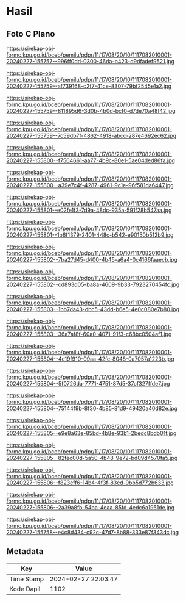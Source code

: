 # Hasil

## Foto C Plano

https://sirekap-obj-formc.kpu.go.id/bceb/pemilu/pdpr/11/17/08/20/10/1117082010001-20240227-155757--996ff0dd-0300-46da-b423-d9dfadef9521.jpg

https://sirekap-obj-formc.kpu.go.id/bceb/pemilu/pdpr/11/17/08/20/10/1117082010001-20240227-155759--af739168-c2f7-41ce-8307-79bf2545e1a2.jpg

https://sirekap-obj-formc.kpu.go.id/bceb/pemilu/pdpr/11/17/08/20/10/1117082010001-20240227-155759--811895d6-3d0b-4b0d-bcf0-d7de70a48f42.jpg

https://sirekap-obj-formc.kpu.go.id/bceb/pemilu/pdpr/11/17/08/20/10/1117082010001-20240227-155759--7c59db7f-4862-4918-abcc-287e4692ec62.jpg

https://sirekap-obj-formc.kpu.go.id/bceb/pemilu/pdpr/11/17/08/20/10/1117082010001-20240227-155800--f7564661-aa77-4b9c-80e1-5ae04ded86fa.jpg

https://sirekap-obj-formc.kpu.go.id/bceb/pemilu/pdpr/11/17/08/20/10/1117082010001-20240227-155800--a39e7c4f-4287-4961-9c1e-96f581da6447.jpg

https://sirekap-obj-formc.kpu.go.id/bceb/pemilu/pdpr/11/17/08/20/10/1117082010001-20240227-155801--e02fe1f3-7d9a-48dc-935a-591f28b547aa.jpg

https://sirekap-obj-formc.kpu.go.id/bceb/pemilu/pdpr/11/17/08/20/10/1117082010001-20240227-155801--1b6f1379-2401-448c-b542-e90150b512b9.jpg

https://sirekap-obj-formc.kpu.go.id/bceb/pemilu/pdpr/11/17/08/20/10/1117082010001-20240227-155802--7ba27d45-d400-4b45-a6a4-0c4166faaecb.jpg

https://sirekap-obj-formc.kpu.go.id/bceb/pemilu/pdpr/11/17/08/20/10/1117082010001-20240227-155802--cd893d05-ba8a-4609-9b33-7923270454fc.jpg

https://sirekap-obj-formc.kpu.go.id/bceb/pemilu/pdpr/11/17/08/20/10/1117082010001-20240227-155803--1bb7da43-dbc5-43dd-b6e5-4e0c080e7b80.jpg

https://sirekap-obj-formc.kpu.go.id/bceb/pemilu/pdpr/11/17/08/20/10/1117082010001-20240227-155803--36a7af8f-60a0-4071-91f3-c68bc0504af1.jpg

https://sirekap-obj-formc.kpu.go.id/bceb/pemilu/pdpr/11/17/08/20/10/1117082010001-20240227-155804--4e19f910-09aa-42fe-8048-0a7057a1223b.jpg

https://sirekap-obj-formc.kpu.go.id/bceb/pemilu/pdpr/11/17/08/20/10/1117082010001-20240227-155804--5f0726da-7771-4751-87d5-37cf327ffde7.jpg

https://sirekap-obj-formc.kpu.go.id/bceb/pemilu/pdpr/11/17/08/20/10/1117082010001-20240227-155804--75144f9b-8f30-4b85-81d9-49420a40d82e.jpg

https://sirekap-obj-formc.kpu.go.id/bceb/pemilu/pdpr/11/17/08/20/10/1117082010001-20240227-155805--e9e8a63e-85bd-4b8e-93b1-2bedc8bdb01f.jpg

https://sirekap-obj-formc.kpu.go.id/bceb/pemilu/pdpr/11/17/08/20/10/1117082010001-20240227-155805--82fec00d-5a50-4b48-9e72-bd09d4570fa5.jpg

https://sirekap-obj-formc.kpu.go.id/bceb/pemilu/pdpr/11/17/08/20/10/1117082010001-20240227-155806--f823eff6-14b4-4f3f-83ed-9bb5d772b633.jpg

https://sirekap-obj-formc.kpu.go.id/bceb/pemilu/pdpr/11/17/08/20/10/1117082010001-20240227-155806--2a39a8fb-54ba-4eaa-85fd-4edc6a1951de.jpg

https://sirekap-obj-formc.kpu.go.id/bceb/pemilu/pdpr/11/17/08/20/10/1117082010001-20240227-155758--e4c8d434-c92c-47d7-8b88-333e87f343dc.jpg


## Metadata

| Key        | Value               |
| ---------- | ------------------- |
| Time Stamp | 2024-02-27 22:03:47 |
| Kode Dapil | 1102                |



